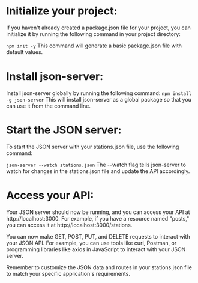 # Initialize your project:
If you haven't already created a package.json file for your project, you can initialize it by running the following command in your project directory:

`npm init -y`
This command will generate a basic package.json file with default values.

# Install json-server:
Install json-server globally by running the following command:
`npm install -g json-server`
This will install json-server as a global package so that you can use it from the command line.


# Start the JSON server:
To start the JSON server with your stations.json file, use the following command:

`json-server --watch stations.json`
The --watch flag tells json-server to watch for changes in the stations.json file and update the API accordingly.

# Access your API:
Your JSON server should now be running, and you can access your API at http://localhost:3000. For example, if you have a resource named "posts," you can access it at http://localhost:3000/stations.

You can now make GET, POST, PUT, and DELETE requests to interact with your JSON API. For example, you can use tools like curl, Postman, or programming libraries like axios in JavaScript to interact with your JSON server.

Remember to customize the JSON data and routes in your stations.json file to match your specific application's requirements.
